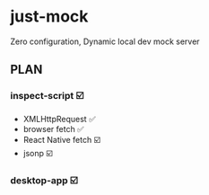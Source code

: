 # just-mock
Zero configuration, Dynamic local dev mock server


## PLAN
### inspect-script ☑️
- XMLHttpRequest ✅
- browser fetch ✅
- React Native fetch ☑️
- jsonp ☑️

### desktop-app ☑️
